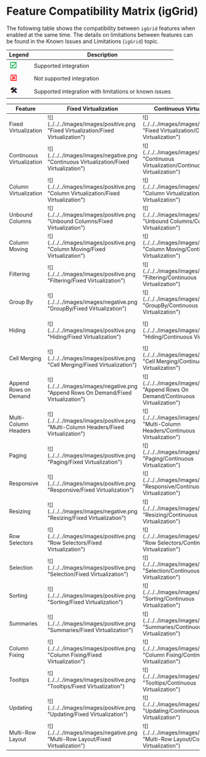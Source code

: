 ﻿<!--
|metadata|
{
    "fileName": "feature-compatibility-matrix(iggrid)",
    "controlName": ["igGrid"],
    "tags": ["Grids"]
}
|metadata|
-->
# Feature Compatibility Matrix (igGrid)


The following table shows the compatibility between `igGrid` features when enabled at the same time. The details on limitations between features can be found in the Known Issues and Limitations (`igGrid`) topic.

Legend | Description
-------|--------
![](../../../images/images/positive.png) | Supported integration
![](../../../images/images/negative.png) | Not supported integration
![](../../../images/images/plannedFix.png) | Supported integration with limitations or known issues

<div class="document-table-container">
<table class="table">
	<thead>
		<tr>
            <th>
Feature
			</th>
            <th>
Fixed Virtualization
			</th>
            <th>
Continuous Virtualization
			</th>
            <th>
Column Virtualization
			</th>
            <th>
Unbound Columns
			</th>
            <th>
Column Moving
			</th>
            <th>
Filtering
			</th>
            <th>
Group By
			</th>
            <th>
Hiding
			</th>
            <th>
Cell Merging
			</th>
            <th>
Append Rows on Demand
			</th>
            <th>
Multi-Column Headers
			</th>
            <th>
Paging
			</th>
            <th>
Responsive
			</th>
            <th>
Resizing
			</th>
            <th>
Row Selectors
			</th>
            <th>
Selection
			</th>
            <th>
Sorting
			</th>
            <th>
Summaries
			</th>
            <th>
Column Fixing
			</th>
            <th>
Tooltips
			</th>
            <th>
Updating
			</th>
            <th>
Multi-Row Layout
			</th>
        </tr>
	</thead>
	<tbody>
        <tr>
            <td class="fixed-virtualization">
Fixed Virtualization
			</td>
            <td class="fixed-virtualization fixed-virtualization">
![](../../../images/images/positive.png "Fixed Virtualization/Fixed Virtualization")
			</td>
            <td class="fixed-virtualization continuous-virtualization">
![](../../../images/images/negative.png "Fixed Virtualization/Continuous Virtualization")
			</td>
            <td class="fixed-virtualization column-virtualization">
![](../../../images/images/positive.png "Fixed Virtualization/Column Virtualization")
			</td>
            <td class="fixed-virtualization unbound-columns">
![](../../../images/images/positive.png "Fixed Virtualization/Unbound Columns")
			</td>
            <td class="fixed-virtualization column-moving">
![](../../../images/images/positive.png "Fixed Virtualization/Column Moving")
			</td>
            <td class="fixed-virtualization filtering">
![](../../../images/images/positive.png "Fixed Virtualization/Filtering")
			</td>
            <td class="fixed-virtualization groupby">
![](../../../images/images/negative.png "Fixed Virtualization/GroupBy")
			</td>
            <td class="fixed-virtualization hiding">
![](../../../images/images/positive.png "Fixed Virtualization/Hiding")
			</td>
            <td class="fixed-virtualization cell-merging">
![](../../../images/images/positive.png "Fixed Virtualization/Cell Merging")
			</td>
            <td class="fixed-virtualization append-rows-on-demand">
![](../../../images/images/negative.png "Fixed Virtualization/Append Rows On Demand")
			</td>
            <td class="fixed-virtualization multi-column-headers">
![](../../../images/images/positive.png "Fixed Virtualization/Multi-Column Headers")
			</td>
            <td class="fixed-virtualization paging">
![](../../../images/images/positive.png "Fixed Virtualization/Paging")
			</td>
            <td class="fixed-virtualization responsive">
![](../../../images/images/positive.png "Fixed Virtualization/Responsive")
			</td>
            <td class="fixed-virtualization resizing">
![](../../../images/images/negative.png "Fixed Virtualization/Resizing")
			</td>
            <td class="fixed-virtualization row-selectors">
![](../../../images/images/positive.png "Fixed Virtualization/Row-Selectors")
			</td>
            <td class="fixed-virtualization selection">
![](../../../images/images/positive.png "Fixed Virtualization/Selection")
			</td>
            <td class="fixed-virtualization sorting">
![](../../../images/images/positive.png "Fixed Virtualization/Sorting")
			</td>
            <td class="fixed-virtualization summaries">
![](../../../images/images/positive.png "Fixed Virtualization/Summaries")
			</td>
            <td class="fixed-virtualization column-fixing">
![](../../../images/images/positive.png "Fixed Virtualization/Column Fixing")
			</td>
            <td class="fixed-virtualization tooltips">
![](../../../images/images/positive.png "Fixed Virtualization/Tooltips")
			</td>
            <td class="fixed-virtualization updating">
![](../../../images/images/positive.png "Fixed Virtualization/Updating")
			</td>
            <td class="fixed-virtualization multi-row-layout">
![](../../../images/images/negative.png "Fixed Virtualization/Multi-Row Layout")
			</td>
        </tr>
        <tr>
            <td class="continuous-virtualization">
Continuous Virtualization
			</td>
            <td class="continuous-virtualization fixed-virtualization">
![](../../../images/images/negative.png "Continuous Virtualization/Fixed Virtualization")
			</td>
            <td class="continuous-virtualization continuous-virtualization">
![](../../../images/images/positive.png "Continuous Virtualization/Continuous Virtualization")
			</td>
            <td class="fixed-virtualization column-virtualization">
![](../../../images/images/negative.png "Continuous Virtualization/Column Virtualization")
			</td>
            <td class="fixed-virtualization unbound-columns">
![](../../../images/images/positive.png "Continuous Virtualization/Unbound Columns")
			</td>
            <td class="continuous-virtualization column-moving">
![](../../../images/images/positive.png "Continuous Virtualization/Column Moving")
			</td>
            <td class="continuous-virtualization filtering">
![](../../../images/images/positive.png "Continuous Virtualization/Filtering")
			</td>
            <td class="continuous-virtualization groupby">
![](../../../images/images/positive.png "Continuous Virtualization/GroupBy")
			</td>
            <td class="continuous-virtualization hiding">
![](../../../images/images/positive.png "Continuous Virtualization/Hiding")
			</td>
            <td class="continuous-virtualization cell-merging">
![](../../../images/images/positive.png "Continuous Virtualization/Cell Merging")
			</td>
            <td class="continuous-virtualization append-rows-on-demand">
![](../../../images/images/negative.png "Continuous Virtualization/Append Rows On Demand")
			</td>
            <td class="continuous-virtualization multi-column-headers">
![](../../../images/images/positive.png "Continuous Virtualization/Multi-Column Headers")
			</td>
            <td class="continuous-virtualization paging">
![](../../../images/images/positive.png "Continuous Virtualization/Paging")
			</td>
            <td class="continuous-virtualization responsive">
![](../../../images/images/positive.png "Continuous Virtualization/Responsive")
			</td>
            <td class="continuous-virtualization resizing">
![](../../../images/images/positive.png "Continuous Virtualization/Resizing")
			</td>
            <td class="continuous-virtualization row-selectors">
![](../../../images/images/positive.png "Continuous Virtualization/Row-Selectors")
			</td>
            <td class="continuous-virtualization selection">
![](../../../images/images/positive.png "Continuous Virtualization/Selection")
			</td>
            <td class="continuous-virtualization sorting">
![](../../../images/images/positive.png "Continuous Virtualization/Sorting")
			</td>
            <td class="continuous-virtualization summaries">
![](../../../images/images/positive.png "Continuous Virtualization/Summaries")
			</td>
            <td class="continuous-virtualization column-fixing">
![](../../../images/images/positive.png "Continuous Virtualization/Column Fixing")
			</td>
            <td class="continuous-virtualization tooltips">
![](../../../images/images/positive.png "Continuous Virtualization/Tooltips")
			</td>
            <td class="continuous-virtualization updating">
![](../../../images/images/positive.png "Continuous Virtualization/Updating")
			</td>
            <td class="continuous-virtualization multi-row-layout">
![](../../../images/images/positive.png "Continuous Virtualization/Multi-Row Layout")
			</td>
        </tr>
        <tr>
            <td class="column-virtualization">
Column Virtualization
			</td>
            <td class="column-virtualization column-virtualization">
![](../../../images/images/positive.png "Column Virtualization/Fixed Virtualization")
			</td>
            <td class="column-virtualization continuous-virtualization">
![](../../../images/images/negative.png "Column Virtualization/Continuous Virtualization")
			</td>
            <td class="column-virtualization column-virtualization">
![](../../../images/images/positive.png "Column Virtualization/Column Virtualization")
			</td>
            <td class="column-virtualization unbound-columns">
![](../../../images/images/positive.png "Column Virtualization/Unbound Columns")
			</td>
            <td class="column-virtualization column-moving">
![](../../../images/images/negative.png "Column Virtualization/Column Moving")
			</td>
            <td class="column-virtualization filtering">
![](../../../images/images/positive.png "Column Virtualization/Filtering")
			</td>
            <td class="column-virtualization groupby">
![](../../../images/images/negative.png "Column Virtualization/GroupBy")
			</td>
            <td class="column-virtualization hiding">
![](../../../images/images/positive.png "Column Virtualization/Hiding")
			</td>
            <td class="column-virtualization cell-merging">
![](../../../images/images/positive.png "Column Virtualization/Cell Merging")
			</td>
            <td class="column-virtualization append-rows-on-demand">
![](../../../images/images/negative.png "Column Virtualization/Append Rows On Demand")
			</td>
            <td class="column-virtualization multi-column-headers">
![](../../../images/images/negative.png "Column Virtualization/Multi-Column Headers")
			</td>
            <td class="column-virtualization paging">
![](../../../images/images/positive.png "Column Virtualization/Paging")
			</td>
            <td class="column-virtualization responsive">
![](../../../images/images/positive.png "Column Virtualization/Responsive")
			</td>
            <td class="column-virtualization resizing">
![](../../../images/images/positive.png "Column Virtualization/Resizing")
			</td>
            <td class="column-virtualization row-selectors">
![](../../../images/images/negative.png "Column Virtualization/Row-Selectors")
			</td>
            <td class="column-virtualization selection">
![](../../../images/images/plannedFix.png "Column Virtualization/Selection")
			</td>
            <td class="column-virtualization sorting">
![](../../../images/images/positive.png "Column Virtualization/Sorting")
			</td>
            <td class="column-virtualization summaries">
![](../../../images/images/positive.png "Column Virtualization/Summaries")
			</td>
            <td class="column-virtualization column-fixing">
![](../../../images/images/negative.png "Column Virtualization/Column Fixing")
			</td>
            <td class="column-virtualization tooltips">
![](../../../images/images/positive.png "Column Virtualization/Tooltips")
			</td>
            <td class="column-virtualization updating">
![](../../../images/images/plannedFix.png "Column Virtualization/Updating")
			</td>
            <td class="column-virtualization multi-row-layout">
![](../../../images/images/negative.png "Column Virtualization/Multi-Row Layout")
			</td>
        </tr>
        <tr>
            <td class="unbound-columns">
Unbound Columns
			</td>
            <td class="unbound-columns unbound-columns">
![](../../../images/images/positive.png "Unbound Columns/Fixed Virtualization")
			</td>
            <td class="unbound-columns continuous-virtualization">
![](../../../images/images/positive.png "Unbound Columns/Continuous Virtualization")
			</td>
            <td class="unbound-columns column-virtualization">
![](../../../images/images/positive.png "Unbound Columns/Column Virtualization")
			</td>
            <td class="unbound-columns unbound-columns">
![](../../../images/images/positive.png "Unbound Columns/Unbound Columns")
			</td>
            <td class="unbound-columns column-moving">
![](../../../images/images/positive.png "Unbound Columns/Column Moving")
			</td>
            <td class="unbound-columns filtering">
![](../../../images/images/plannedFix.png "Unbound Columns/Filtering")
			</td>
            <td class="unbound-columns groupby">
![](../../../images/images/plannedFix.png "Unbound Columns/GroupBy")
			</td>
            <td class="unbound-columns hiding">
![](../../../images/images/positive.png "Unbound Columns/Hiding")
			</td>
            <td class="unbound-columns cell-merging">
![](../../../images/images/positive.png "Unbound Columns/Cell Merging")
			</td>
            <td class="unbound-columns append-rows-on-demand">
![](../../../images/images/negative.png "Unbound Columns/Append Rows On Demand")
			</td>
            <td class="unbound-columns multi-column-headers">
![](../../../images/images/positive.png "Unbound Columns/Multi-Column Headers")
			</td>
            <td class="unbound-columns paging">
![](../../../images/images/positive.png "Unbound Columns/Paging")
			</td>
            <td class="unbound-columns responsive">
![](../../../images/images/positive.png "Unbound Columns/Responsive")
			</td>
            <td class="unbound-columns resizing">
![](../../../images/images/positive.png "Unbound Columns/Resizing")
			</td>
            <td class="unbound-columns row-selectors">
![](../../../images/images/positive.png "Unbound Columns/Row-Selectors")
			</td>
            <td class="unbound-columns selection">
![](../../../images/images/positive.png "Unbound Columns/Selection")
			</td>
            <td class="unbound-columns sorting">
![](../../../images/images/plannedFix.png "Unbound Columns/Sorting")
			</td>
            <td class="unbound-columns summaries">
![](../../../images/images/positive.png "Unbound Columns/Summaries")
			</td>
            <td class="unbound-columns column-fixing">
![](../../../images/images/negative.png "Unbound Columns/Column Fixing")
			</td>
            <td class="unbound-columns tooltips">
![](../../../images/images/positive.png "Unbound Columns/Tooltips")
			</td>
            <td class="unbound-columns updating">
![](../../../images/images/positive.png "Unbound Columns/Updating")
			</td>
            <td class="unbound-columns multi-row-layout">
![](../../../images/images/positive.png "Unbound Columns/Multi-Row Layout")
			</td>
        </tr>
        <tr>
            <td class="column-moving">
Column Moving
			</td>
            <td class="column-moving fixed-virtualization">
![](../../../images/images/positive.png "Column Moving/Fixed Virtualization")
			</td>
            <td class="column-moving continuous-virtualization">
![](../../../images/images/positive.png "Column Moving/Continuous Virtualization")
			</td>
            <td class="column-moving column-virtualization">
![](../../../images/images/negative.png "Column Moving/Column Virtualization")
			</td>
            <td class="column-moving unbound-columns">
![](../../../images/images/positive.png "Column Moving/Unbound Columns")
			</td>
            <td class="column-moving column-moving">
![](../../../images/images/positive.png "Column Moving/Column Moving")
			</td>
            <td class="column-moving filtering">
![](../../../images/images/positive.png "Column Moving/Filtering")
			</td>
            <td class="column-moving groupby">
![](../../../images/images/positive.png "Column Moving/GroupBy")
			</td>
            <td class="column-moving hiding">
![](../../../images/images/positive.png "Column Moving/Hiding")
			</td>
            <td class="column-moving cell-merging">
![](../../../images/images/positive.png "Column Moving/Cell Merging")
			</td>
            <td class="column-moving append-rows-on-demand">
![](../../../images/images/positive.png "Column Moving/Append Rows On Demand")
			</td>
            <td class="column-moving multi-column-headers">
![](../../../images/images/positive.png "Column Moving/Multi-Column Headers")
			</td>
            <td class="column-moving paging">
![](../../../images/images/positive.png "Column Moving/Paging")
			</td>
            <td class="column-moving responsive">
![](../../../images/images/positive.png "Column Moving/Responsive")
			</td>
            <td class="column-moving resizing">
![](../../../images/images/positive.png "Column Moving/Resizing")
			</td>
            <td class="column-moving row-selectors">
![](../../../images/images/positive.png "Column Moving/Row Selectors")
			</td>
            <td class="column-moving selection">
![](../../../images/images/positive.png "Column Moving/Selection")
			</td>
            <td class="column-moving sorting">
![](../../../images/images/positive.png "Column Moving/Sorting")
			</td>
            <td class="column-moving summaries">
![](../../../images/images/positive.png "Column Moving/Summaries")
			</td>
            <td class="column-moving column-fixing">
![](../../../images/images/positive.png "Column Moving/Column Fixing")
			</td>
            <td class="column-moving tooltips">
![](../../../images/images/positive.png "Column Moving/Tooltips")
			</td>
            <td class="column-moving updating">
![](../../../images/images/positive.png "Column Moving/Updating")
			</td>
            <td class="column-moving multi-row-layout">
![](../../../images/images/negative.png "Column Moving/Multi-Row Layout")
			</td>
        </tr>
        <tr>
            <td class="filtering">
Filtering
			</td>
            <td class="filtering fixed-virtualization">
![](../../../images/images/positive.png "Filtering/Fixed Virtualization")
			</td>
            <td class="filtering continuous-virtualization">
![](../../../images/images/positive.png "Filtering/Continuous Virtualization")
			</td>
            <td class="filtering column-virtualization">
![](../../../images/images/positive.png "Filtering/Column Virtualization")
			</td>
            <td class="filtering unbound-columns">
![](../../../images/images/plannedFix.png "Filtering/Unbound Columns")
			</td>
            <td class="filtering column-moving">
![](../../../images/images/positive.png "Filtering/Column Moving")
			</td>
            <td class="filtering filtering">
![](../../../images/images/positive.png "Filtering/Filtering")
			</td>
            <td class="filtering groupby">
![](../../../images/images/positive.png "Filtering/GroupBy")
			</td>
            <td class="filtering hiding">
![](../../../images/images/positive.png "Filtering/Hiding")
			</td>
            <td  class="filtering cell-merging">
![](../../../images/images/positive.png "Filtering/Cell Merging")
			</td>
            <td  class="filtering append-rows-on-demand">
![](../../../images/images/positive.png "Filtering/Append Rows On Demand")
			</td>
            <td  class="filtering multi-column-headers">
![](../../../images/images/positive.png "Filtering/Multi-Column Headers")
			</td>
            <td  class="filtering paging">
![](../../../images/images/positive.png "Filtering/Paging")
			</td>
            <td  class="filtering responsive">
![](../../../images/images/positive.png "Filtering/Responsive")
			</td>
            <td  class="filtering resizing">
![](../../../images/images/positive.png "Filtering/Resizing")
			</td>
            <td  class="filtering row-selectors">
![](../../../images/images/positive.png "Filtering/Row Selectors")
			</td>
            <td  class="filtering selection">
![](../../../images/images/positive.png "Filtering/Selection")
			</td>
            <td  class="filtering sorting">
![](../../../images/images/positive.png "Filtering/Sorting")
			</td>
            <td  class="filtering summaries">
![](../../../images/images/positive.png "Filtering/Summaries")
			</td>
            <td  class="filtering column-fixing">
![](../../../images/images/positive.png "Filtering/Column Fixing")
			</td>
            <td  class="filtering tooltips">
![](../../../images/images/positive.png "Filtering/Tooltips")
			</td>
            <td  class="filtering updating">
![](../../../images/images/positive.png "Filtering/Updating")
			</td>
            <td  class="filtering multi-row-layout">
![](../../../images/images/plannedFix.png "Filtering/Multi-Row Layout")
			</td>
        </tr>
        <tr>
            <td class="groupby">
Group By
			</td>
            <td class="groupby fixed-virtualization">
![](../../../images/images/negative.png "GroupBy/Fixed Virtualization")
			</td>
            <td class="groupby continuous-virtualization">
![](../../../images/images/positive.png "GroupBy/Continuous Virtualization")
			</td>
            <td class="groupby column-virtualization">
![](../../../images/images/negative.png "GroupBy/Column Virtualization")
			</td>
            <td class="groupby unbound-columns">
![](../../../images/images/plannedFix.png "GroupBy/Unbound Columns")
			</td>
            <td class="groupby column-moving">
![](../../../images/images/positive.png "GroupBy/Column Moving")
			</td>
            <td class="groupby filtering">
![](../../../images/images/positive.png "GroupBy/Filtering")
			</td>
            <td class="groupby groupby">
![](../../../images/images/positive.png "GroupBy/GroupBy")
			</td>
            <td class="groupby hiding">
![](../../../images/images/positive.png "GroupBy/Hiding")
			</td>
            <td class="groupby cell-merging">
![](../../../images/images/positive.png "GroupBy/Cell Merging")
			</td>
            <td class="groupby append-rows-on-demand">
![](../../../images/images/negative.png "GroupBy/Append Rows On Demand")
			</td>
            <td class="groupby multi-column-headers">
![](../../../images/images/positive.png "GroupBy/Multi-Column Headers")
			</td>
            <td class="groupby paging">
![](../../../images/images/positive.png "GroupBy/Paging")
			</td>
            <td class="groupby responsive">
![](../../../images/images/positive.png "GroupBy/Responsive")
			</td>
            <td class="groupby resizing">
![](../../../images/images/positive.png "GroupBy/Resizing")
			</td>
            <td class="groupby row-selectors">
![](../../../images/images/positive.png "GroupBy/Row Selectors")
			</td>
            <td class="groupby selection">
![](../../../images/images/positive.png "GroupBy/Selection")
			</td>
            <td class="groupby sorting">
![](../../../images/images/positive.png "GroupBy/Sorting")
			</td>
            <td class="groupby summaries">
![](../../../images/images/positive.png "GroupBy/Summaries")
			</td>
            <td class="groupby column-fixing">
![](../../../images/images/negative.png "GroupBy/Column Fixing")
			</td>
            <td class="groupby tooltips">
![](../../../images/images/positive.png "GroupBy/Tooltips")
			</td>
            <td class="groupby updating">
![](../../../images/images/positive.png "GroupBy/Updating")
			</td>
            <td class="groupby multi-row-layout">
![](../../../images/images/negative.png "GroupBy/Multi-Row Layout")
			</td>
        </tr>
        <tr>
            <td class="hiding">
Hiding
			</td>
            <td class="hiding fixed-virtualization">
![](../../../images/images/positive.png "Hiding/Fixed Virtualization")
			</td>
            <td class="hiding continuous-virtualization">
![](../../../images/images/positive.png "Hiding/Continuous Virtualization")
			</td>
            <td class="hiding column-virtualization">
![](../../../images/images/positive.png "Hiding/Column Virtualization")
			</td>
            <td class="hiding unbound-columns">
![](../../../images/images/positive.png "Hiding/Unbound Columns")
			</td>
            <td class="hiding column-moving">
![](../../../images/images/positive.png "Hiding/Column Moving")
			</td>
            <td class="hiding filtering">
![](../../../images/images/positive.png "Hiding/Filtering")
			</td>
            <td class="hiding groupby">
![](../../../images/images/positive.png "Hiding/GroupBy")
			</td>
            <td class="hiding hiding">
![](../../../images/images/positive.png "Hiding/Hiding")
			</td>
            <td class="hiding cell-merging">
![](../../../images/images/positive.png "Hiding/Cell Merging")
			</td>
            <td class="hiding append-rows-on-demand">
![](../../../images/images/positive.png "Hiding/Append Rows On Demand")
			</td>
            <td class="hiding multi-column-headers">
![](../../../images/images/positive.png "Hiding/Multi-Column Headers")
			</td>
            <td class="hiding paging">
![](../../../images/images/positive.png "Hiding/Paging")
			</td>
            <td class="hiding responsive">
![](../../../images/images/positive.png "Hiding/Responsive")
			</td>
            <td class="hiding resizing">
![](../../../images/images/positive.png "Hiding/Resizing")
			</td>
            <td class="hiding row-selectors">
![](../../../images/images/positive.png "Hiding/Row Selectors")
			</td>
            <td class="hiding selection">
![](../../../images/images/positive.png "Hiding/Selection")
			</td>
            <td class="hiding sorting">
![](../../../images/images/positive.png "Hiding/Sorting")
			</td>
            <td class="hiding summaries">
![](../../../images/images/positive.png "Hiding/Summaries")
			</td>
            <td class="hiding column-fixing">
![](../../../images/images/positive.png "Hiding/Column Fixing")
			</td>
            <td class="hiding tooltips">
![](../../../images/images/positive.png "Hiding/Tooltips")
			</td>
            <td class="hiding updating">
![](../../../images/images/positive.png "Hiding/Updating")
			</td>
            <td class="hiding multi-row-layout">
![](../../../images/images/negative.png "Hiding/Multi-Row Layout")
			</td>
        </tr>
        <tr>
            <td class="cell-merging">
Cell Merging
			</td>
            <td class="cell-merging fixed-virtualization">
![](../../../images/images/positive.png "Cell Merging/Fixed Virtualization")
			</td>
            <td class="cell-merging continuous-virtualization">
![](../../../images/images/positive.png "Cell Merging/Continuous Virtualization")
			</td>
            <td class="cell-merging column-virtualization">
![](../../../images/images/positive.png "Cell Merging/Column Virtualization")
			</td>
            <td class="cell-merging unbound-columns">
![](../../../images/images/positive.png "Cell Merging/Unbound Columns")
			</td>
            <td class="cell-merging column-moving">
![](../../../images/images/positive.png "Cell Merging/Column Moving")
			</td>
            <td class="cell-merging filtering">
![](../../../images/images/positive.png "Cell Merging/Filtering")
			</td>
            <td class="cell-merging groupby">
![](../../../images/images/positive.png "Cell Merging/GroupBy")
			</td>
            <td class="cell-merging hiding">
![](../../../images/images/positive.png "Cell Merging/Hiding")
			</td>
            <td class="cell-merging cell-merging">
![](../../../images/images/positive.png "Cell Merging/Cell Merging")
			</td>
            <td class="cell-merging append-rows-on-demand">
![](../../../images/images/negative.png "Cell Merging/Append Rows On Demand")
			</td>
            <td class="cell-merging multi-column-headers">
![](../../../images/images/positive.png "Cell Merging/Multi-Column Headers")
			</td>
            <td class="cell-merging paging">
![](../../../images/images/positive.png "Cell Merging/Paging")
			</td>
            <td class="cell-merging responsive">
![](../../../images/images/positive.png "Cell Merging/Responsive")
			</td>
            <td class="cell-merging resizing">
![](../../../images/images/positive.png "Cell Merging/Resizing")
			</td>
            <td class="cell-merging row-selectors">
![](../../../images/images/positive.png "Cell Merging/Row Selectors")
			</td>
            <td class="cell-merging selection">
![](../../../images/images/positive.png "Cell Merging/Selection")
			</td>
            <td class="cell-merging sorting">
![](../../../images/images/positive.png "Cell Merging/Sorting")
			</td>
            <td class="cell-merging summaries">
![](../../../images/images/positive.png "Cell Merging/Summaries")
			</td>
            <td class="cell-merging column-fixing">
![](../../../images/images/positive.png "Cell Merging/Column Fixing")
			</td>
            <td class="cell-merging tooltips">
![](../../../images/images/positive.png "Cell Merging/Tooltips")
			</td>
            <td class="cell-merging updating">
![](../../../images/images/positive.png "Cell Merging/Updating")
			</td>
            <td class="cell-merging multi-row-layout">
![](../../../images/images/negative.png "Cell Merging/Multi-Row Layout")
			</td>
        </tr>
        <tr>
            <td class="append-rows-on-demand">
Append Rows on Demand
			</td>
            <td class="append-rows-on-demand fixed-virtualization">
![](../../../images/images/negative.png "Append Rows On Demand/Fixed Virtualization")
			</td>
            <td class="append-rows-on-demand continuous-virtualization">
![](../../../images/images/negative.png "Append Rows On Demand/Continuous Virtualization")
			</td>
            <td class="append-rows-on-demand column-virtualization">
![](../../../images/images/negative.png "Append Rows On Demand/Column Virtualization")
			</td>
            <td class="append-rows-on-demand unbound-columns">
![](../../../images/images/negative.png "Append Rows On Demand/Unbound Columns")
			</td>
            <td class="append-rows-on-demand column-moving">
![](../../../images/images/positive.png "Append Rows On Demand/Column Moving")
			</td>
            <td class="append-rows-on-demand filtering">
![](../../../images/images/positive.png "Append Rows On Demand/Filtering")
			</td>
            <td class="append-rows-on-demand groupby">
![](../../../images/images/negative.png "Append Rows On Demand/GroupBy")
			</td>
            <td class="append-rows-on-demand hiding">
![](../../../images/images/positive.png "Append Rows On Demand/Hiding")
			</td>
            <td class="append-rows-on-demand cell-merging">
![](../../../images/images/negative.png "Append Rows On Demand/Cell Merging")
			</td>
            <td class="append-rows-on-demand append-rows-on-demand">
![](../../../images/images/positive.png "Append Rows On Demand/Append Rows On Demand")
			</td>
            <td class="append-rows-on-demand multi-column-headers">
![](../../../images/images/positive.png "Append Rows On Demand/Multi-Column Headers")
			</td>
            <td class="append-rows-on-demand paging">
![](../../../images/images/negative.png "Append Rows On Demand/Paging")
			</td>
            <td class="append-rows-on-demand responsive">
![](../../../images/images/positive.png "Append Rows On Demand/Responsive")
			</td>
            <td class="append-rows-on-demand resizing">
![](../../../images/images/positive.png "Append Rows On Demand/Resizing")
			</td>
            <td class="append-rows-on-demand row-selectors">
![](../../../images/images/positive.png "Append Rows On Demand/Row Selectors")
			</td>
            <td class="append-rows-on-demand selection">
![](../../../images/images/positive.png "Append Rows On Demand/Selection")
			</td>
            <td class="append-rows-on-demand sorting">
![](../../../images/images/positive.png "Append Rows On Demand/Sorting")
			</td>
            <td class="append-rows-on-demand summaries">
![](../../../images/images/positive.png "Append Rows On Demand/Summaries")
			</td>
            <td class="append-rows-on-demand column-fixing">
![](../../../images/images/positive.png "Append Rows On Demand/Column Fixing")
			</td>
            <td class="append-rows-on-demand tooltips">
![](../../../images/images/positive.png "Append Rows On Demand/Tooltips")
			</td>
            <td class="append-rows-on-demand updating">
![](../../../images/images/positive.png "Append Rows On Demand/Updating")
			</td>
            <td class="append-rows-on-demand multi-row-layout">
![](../../../images/images/negative.png "Append Rows On Demand/Multi-Row Layout")
			</td>
        </tr>
        <tr>
            <td class="multi-column-headers">
Multi-Column Headers
			</td>
            <td class="multi-column-headers fixed-virtualization">
![](../../../images/images/positive.png "Multi-Column Headers/Fixed Virtualization")
			</td>
            <td class="multi-column-headers continuous-virtualization">
![](../../../images/images/positive.png "Multi-Column Headers/Continuous Virtualization")
			</td>
            <td class="multi-column-headers column-virtualization">
![](../../../images/images/negative.png "Multi-Column Headers/Column Virtualization")
			</td>
            <td class="multi-column-headers unbound-columns">
![](../../../images/images/positive.png "Multi-Column Headers/Unbound Columns")
			</td>
            <td class="multi-column-headers column-moving">
![](../../../images/images/positive.png "Multi-Column Headers/Column Moving")
			</td>
            <td class="multi-column-headers filtering">
![](../../../images/images/positive.png "Multi-Column Headers/Filtering")
			</td>
            <td class="multi-column-headers groupby">
![](../../../images/images/positive.png "Multi-Column Headers/GroupBy")
			</td>
            <td class="multi-column-headers hiding">
![](../../../images/images/positive.png "Multi-Column Headers/Hiding")
			</td>
            <td class="multi-column-headers cell-merging">
![](../../../images/images/positive.png "Multi-Column Headers/Cell Merging")
			</td>
            <td class="multi-column-headers append-rows-on-demand">
![](../../../images/images/positive.png "Multi-Column Headers/Append Rows On Demand")
			</td>
            <td class="multi-column-headers multi-column-headers">
![](../../../images/images/positive.png "Multi-Column Headers/Multi-Column Headers")
			</td>
            <td class="multi-column-headers paging">
![](../../../images/images/positive.png "Multi-Column Headers/Paging")
			</td>
            <td class="multi-column-headers responsive">
![](../../../images/images/positive.png "Multi-Column Headers/Responsive")
			</td>
            <td class="multi-column-headers resizing">
![](../../../images/images/positive.png "Multi-Column Headers/Resizing")
			</td>
            <td class="multi-column-headers row-selectors">
![](../../../images/images/positive.png "Multi-Column Headers/Row Selectors")
			</td>
            <td class="multi-column-headers selection">
![](../../../images/images/positive.png "Multi-Column Headers/Selection")
			</td>
            <td class="multi-column-headers sorting">
![](../../../images/images/positive.png "Multi-Column Headers/Sorting")
			</td>
            <td class="multi-column-headers summaries">
![](../../../images/images/positive.png "Multi-Column Headers/Summaries")
			</td>
            <td class="multi-column-headers column-fixing">
![](../../../images/images/positive.png "Multi-Column Headers/Column Fixing")
			</td>
            <td class="multi-column-headers tooltips">
![](../../../images/images/positive.png "Multi-Column Headers/Tooltips")
			</td>
            <td class="multi-column-headers updating">
![](../../../images/images/positive.png "Multi-Column Headers/Updating")
			</td>
            <td class="multi-column-headers multi-row-layout">
![](../../../images/images/negative.png "Multi-Column Headers/Multi-Row Layout")
			</td>
        </tr>
        <tr>
            <td class="paging">
Paging
			</td>
            <td class="paging fixed-virtualization">
![](../../../images/images/positive.png "Paging/Fixed Virtualization")
			</td>
            <td class="paging continuous-virtualization">
![](../../../images/images/positive.png "Paging/Continuous Virtualization")
			</td>
            <td class="paging column-virtualization">
![](../../../images/images/positive.png "Paging/Column Virtualization")
			</td>
            <td class="paging unbound-columns">
![](../../../images/images/positive.png "Paging/Unbound Columns")
			</td>
            <td class="paging column-moving">
![](../../../images/images/positive.png "Paging/Column Moving")
			</td>
            <td class="paging filtering">
![](../../../images/images/positive.png "Paging/Filtering")
			</td>
            <td class="paging groupby">
![](../../../images/images/positive.png "Paging/GroupBy")
			</td>
            <td class="paging hiding">
![](../../../images/images/positive.png "Paging/Hiding")
			</td>
            <td class="paging cell-merging">
![](../../../images/images/positive.png "Paging/Cell Merging")
			</td>
            <td class="paging append-rows-on-demand">
![](../../../images/images/negative.png "Paging/Append Rows On Demand")
			</td>
            <td class="paging multi-column-headers">
![](../../../images/images/positive.png "Paging/Multi-Column Headers")
			</td>
            <td class="paging paging">
![](../../../images/images/positive.png "Paging/Paging")
			</td>
            <td class="paging responsive">
![](../../../images/images/positive.png "Paging/Responsive")
			</td>
            <td class="paging resizing">
![](../../../images/images/positive.png "Paging/Resizing")
			</td>
            <td class="paging row-selectors">
![](../../../images/images/positive.png "Paging/Row Selectors")
			</td>
            <td class="paging selection">
![](../../../images/images/positive.png "Paging/Selection")
			</td>
            <td class="paging sorting">
![](../../../images/images/positive.png "Paging/Sorting")
			</td>
            <td class="paging summaries">
![](../../../images/images/positive.png "Paging/Summaries")
			</td>
            <td class="paging column-fixing">
![](../../../images/images/positive.png "Paging/Column Fixing")
			</td>
            <td class="paging tooltips">
![](../../../images/images/positive.png "Paging/Tooltips")
			</td>
            <td class="paging updating">
![](../../../images/images/positive.png "Paging/Updating")
			</td>
            <td class="paging multi-row-layout">
![](../../../images/images/positive.png "Paging/Multi-Row Layout")
			</td>
        </tr>
        <tr>
            <td class="responsive">
Responsive
			</td>
            <td class="responsive fixed-virtualization">
![](../../../images/images/positive.png "Responsive/Fixed Virtualization")
			</td>
            <td class="responsive continuous-virtualization">
![](../../../images/images/positive.png "Responsive/Continuous Virtualization")
			</td>
            <td class="responsive column-virtualization">
![](../../../images/images/positive.png "Responsive/Column Virtualization")
			</td>
            <td class="responsive unbound-columns">
![](../../../images/images/positive.png "Responsive/Unbound Columns")
			</td>
            <td class="responsive column-moving">
![](../../../images/images/positive.png "Responsive/Column Moving")
			</td>
            <td class="responsive filtering">
![](../../../images/images/positive.png "Responsive/Filtering")
			</td>
            <td class="responsive groupby">
![](../../../images/images/positive.png "Responsive/GroupBy")
			</td>
            <td class="responsive hiding">
![](../../../images/images/positive.png "Responsive/Hiding")
			</td>
            <td class="responsive cell-merging">
![](../../../images/images/positive.png "Responsive/Cell Merging")
			</td>
            <td class="responsive append-rows-on-demand">
![](../../../images/images/positive.png "Responsive/Append Rows On Demand")
			</td>
            <td class="responsive multi-column-headers">
![](../../../images/images/positive.png "Responsive/Multi-Column Headers")
			</td>
            <td class="responsive paging">
![](../../../images/images/positive.png "Responsive/Paging")
			</td>
            <td class="responsive responsive">
![](../../../images/images/positive.png "Responsive/Responsive")
			</td>
            <td class="responsive resizing">
![](../../../images/images/positive.png "Responsive/Resizing")
			</td>
            <td class="responsive row-selectors">
![](../../../images/images/positive.png "Responsive/Row Selectors")
			</td>
            <td class="responsive selection">
![](../../../images/images/positive.png "Responsive/Selection")
			</td>
            <td class="responsive sorting">
![](../../../images/images/positive.png "Responsive/Sorting")
			</td>
            <td class="responsive summaries">
![](../../../images/images/positive.png "Responsive/Summaries")
			</td>
            <td class="responsive column-fixing">
![](../../../images/images/negative.png "Responsive/Column Fixing")
			</td>
            <td class="responsive tooltips">
![](../../../images/images/positive.png "Responsive/Tooltips")
			</td>
            <td class="responsive updating">
![](../../../images/images/positive.png "Responsive/Updating")
			</td>
            <td class="responsive multi-row-layout">
![](../../../images/images/negative.png "Responsive/Multi-Row Layout")
			</td>
        </tr>
        <tr>
            <td class="resizing">
Resizing
			</td>
            <td class="resizing fixed-virtualization">
![](../../../images/images/negative.png "Resizing/Fixed Virtualization")
			</td>
            <td class="resizing continuous-virtualization">
![](../../../images/images/positive.png "Resizing/Continuous Virtualization")
			</td>
            <td class="resizing column-virtualization">
![](../../../images/images/positive.png "Resizing/Column Virtualization")
			</td>
            <td class="resizing unbound-columns">
![](../../../images/images/positive.png "Resizing/Unbound Columns")
			</td>
            <td class="resizing column-moving">
![](../../../images/images/positive.png "Resizing/Column Moving")
			</td>
            <td class="resizing filtering">
![](../../../images/images/positive.png "Resizing/Filtering")
			</td>
            <td class="resizing groupby">
![](../../../images/images/positive.png "Resizing/GroupBy")
			</td>
            <td class="resizing hiding">
![](../../../images/images/positive.png "Resizing/Hiding")
			</td>
            <td class="resizing cell-merging">
![](../../../images/images/positive.png "Resizing/Cell Merging")
			</td>
            <td class="resizing append-rows-on-demand">
![](../../../images/images/positive.png "Resizing/Append Rows On Demand")
			</td>
            <td class="resizing multi-column-headers">
![](../../../images/images/positive.png "Resizing/Multi-Column Headers")
			</td>
            <td class="resizing paging">
![](../../../images/images/positive.png "Resizing/Paging")
			</td>
            <td class="resizing responsive">
![](../../../images/images/positive.png "Resizing/Responsive")
			</td>
            <td class="resizing resizing">
![](../../../images/images/positive.png "Resizing/Resizing")
			</td>
            <td class="resizing row-selectors">
![](../../../images/images/positive.png "Resizing/Row Selectors")
			</td>
            <td class="resizing selection">
![](../../../images/images/positive.png "Resizing/Selection")
			</td>
            <td class="resizing sorting">
![](../../../images/images/positive.png "Resizing/Sorting")
			</td>
            <td class="resizing summaries">
![](../../../images/images/positive.png "Resizing/Summaries")
			</td>
            <td class="resizing column-fixing">
![](../../../images/images/positive.png "Resizing/Column Fixing")
			</td>
            <td class="resizing tooltips">
![](../../../images/images/positive.png "Resizing/Tooltips")
			</td>
            <td class="resizing updating">
![](../../../images/images/positive.png "Resizing/Updating")
			</td>
            <td class="resizing multi-row-layout">
![](../../../images/images/negative.png "Resizing/Multi-Row Layout")
			</td>
        </tr>
        <tr>
            <td class="row-selectors">
Row Selectors
			</td>
            <td class="row-selectors fixed-virtualization">
![](../../../images/images/positive.png "Row Selectors/Fixed Virtualization")
			</td>
            <td class="row-selectors continuous-virtualization">
![](../../../images/images/positive.png "Row Selectors/Continuous Virtualization")
			</td>
            <td class="row-selectors column-virtualization">
![](../../../images/images/negative.png "Row Selectors/Column Virtualization")
			</td>
            <td class="row-selectors unbound-columns">
![](../../../images/images/positive.png "Row Selectors/Unbound Columns")
			</td>
            <td class="row-selectors column-moving">
![](../../../images/images/positive.png "Row Selectors/Column Moving")
			</td>
            <td class="row-selectors filtering">
![](../../../images/images/positive.png "Row Selectors/Filtering")
			</td>
            <td class="row-selectors groupby">
![](../../../images/images/positive.png "Row Selectors/GroupBy")
			</td>
            <td class="row-selectors hiding">
![](../../../images/images/positive.png "Row Selectors/Hiding")
			</td>
            <td class="row-selectors cell-merging">
![](../../../images/images/positive.png "Row Selectors/Cell Merging")
			</td>
            <td class="row-selectors append-rows-on-demand">
![](../../../images/images/positive.png "Row Selectors/Append Rows On Demand")
			</td>
            <td class="row-selectors multi-column-headers">
![](../../../images/images/positive.png "Row Selectors/Multi-Column Headers")
			</td>
            <td class="row-selectors paging">
![](../../../images/images/positive.png "Row Selectors/Paging")
			</td>
            <td class="row-selectors responsive">
![](../../../images/images/positive.png "Row Selectors/Responsive")
			</td>
            <td class="row-selectors resizing">
![](../../../images/images/positive.png "Row Selectors/Resizing")
			</td>
            <td class="row-selectors row-selectors">
![](../../../images/images/positive.png "Row Selectors/Row Selectors")
			</td>
            <td class="row-selectors selection">
![](../../../images/images/positive.png "Row Selectors/Selection")
			</td>
            <td class="row-selectors sorting">
![](../../../images/images/positive.png "Row Selectors/Sorting")
			</td>
            <td class="row-selectors summaries">
![](../../../images/images/positive.png "Row Selectors/Summaries")
			</td>
            <td class="row-selectors column-fixing">
![](../../../images/images/positive.png "Row Selectors/Column Fixing")
			</td>
            <td class="row-selectors tooltips">
![](../../../images/images/positive.png "Row Selectors/Tooltips")
			</td>
            <td class="row-selectors updating">
![](../../../images/images/positive.png "Row Selectors/Updating")
			</td>
            <td class="row-selectors multi-row-layout">
![](../../../images/images/negative.png "Row Selectors/Multi-Row Layout")
			</td>
        </tr>
        <tr>
            <td class="selection">
Selection
			</td>
            <td class="selection fixed-virtualization">
![](../../../images/images/positive.png "Selection/Fixed Virtualization")
			</td>
            <td class="selection continuous-virtualization">
![](../../../images/images/positive.png "Selection/Continuous Virtualization")
			</td>
            <td class="selection column-virtualization">
![](../../../images/images/plannedFix.png "Selection/Column Virtualization")
			</td>
            <td class="selection unbound-columns">
![](../../../images/images/positive.png "Selection/Unbound Columns")
			</td>
            <td class="selection column-moving">
![](../../../images/images/positive.png "Selection/Column Moving")
			</td>
            <td class="selection filtering">
![](../../../images/images/positive.png "Selection/Filtering")
			</td>
            <td class="selection groupby">
![](../../../images/images/positive.png "Selection/GroupBy")
			</td>
            <td class="selection hiding">
![](../../../images/images/positive.png "Selection/Hiding")
			</td>
            <td class="selection cell-merging">
![](../../../images/images/positive.png "Selection/Cell Merging")
			</td>
            <td class="selection append-rows-on-demand">
![](../../../images/images/positive.png "Selection/Append Rows On Demand")
			</td>
            <td class="selection multi-column-headers">
![](../../../images/images/positive.png "Selection/Multi-Column Headers")
			</td>
            <td class="selection paging">
![](../../../images/images/positive.png "Selection/Paging")
			</td>
            <td class="selection responsive">
![](../../../images/images/positive.png "Selection/Responsive")
			</td>
            <td class="selection resizing">
![](../../../images/images/positive.png "Selection/Resizing")
			</td>
            <td class="selection row-selectors">
![](../../../images/images/positive.png "Selection/Row Selectors")
			</td>
            <td class="selection selection">
![](../../../images/images/positive.png "Selection/Selection")
			</td>
            <td class="selection sorting">
![](../../../images/images/positive.png "Selection/Sorting")
			</td>
            <td class="selection summaries">
![](../../../images/images/positive.png "Selection/Summaries")
			</td>
            <td class="selection column fixing">
![](../../../images/images/positive.png "Selection/Column Fixing")
			</td>
            <td class="selection tooltips">
![](../../../images/images/positive.png "Selection/Tooltips")
			</td>
            <td class="selection updating">
![](../../../images/images/positive.png "Selection/Updating")
			</td>
            <td class="selection multi-row-layout">
![](../../../images/images/negative.png "Selection/Multi-Row Layout")
			</td>
        </tr>
        <tr>
            <td class="sorting">
Sorting
			</td>
            <td class="sorting fixed-virtualization">
![](../../../images/images/positive.png "Sorting/Fixed Virtualization")
			</td>
            <td class="sorting continuous-virtualization">
![](../../../images/images/positive.png "Sorting/Continuous Virtualization")
			</td>
            <td class="sorting column-virtualization">
![](../../../images/images/positive.png "Sorting/Column Virtualization")
			</td>
            <td class="sorting unbound-columns">
![](../../../images/images/plannedFix.png "Sorting/Unbound Columns")
			</td>
            <td class="sorting column-moving">
![](../../../images/images/positive.png "Sorting/Column Moving")
			</td>
            <td class="sorting filtering">
![](../../../images/images/positive.png "Sorting/Filtering")
			</td>
            <td class="sorting groupby">
![](../../../images/images/positive.png "Sorting/GroupBy")
			</td>
            <td class="sorting hiding">
![](../../../images/images/positive.png "Sorting/Hiding")
			</td>
            <td class="sorting cell-merging">
![](../../../images/images/positive.png "Sorting/Cell Merging")
			</td>
            <td class="sorting append-rows-on-demand">
![](../../../images/images/positive.png "Sorting/Append Rows On Demand")
			</td>
            <td class="sorting multi-column-headers">
![](../../../images/images/positive.png "Sorting/Multi-Column Headers")
			</td>
            <td class="sorting paging">
![](../../../images/images/positive.png "Sorting/Paging")
			</td>
            <td class="sorting responsive">
![](../../../images/images/positive.png "Sorting/Responsive")
			</td>
            <td class="sorting resizing">
![](../../../images/images/positive.png "Sorting/Resizing")
			</td>
            <td class="sorting row-selectors">
![](../../../images/images/positive.png "Sorting/Row Selectors")
			</td>
            <td class="sorting selection">
![](../../../images/images/positive.png "Sorting/Selection")
			</td>
            <td class="sorting sorting">
![](../../../images/images/positive.png "Sorting/Sorting")
			</td>
            <td class="sorting summaries">
![](../../../images/images/positive.png "Sorting/Summaries")
			</td>
            <td class="sorting column-fixing">
![](../../../images/images/positive.png "Sorting/Column Fixing")
			</td>
            <td class="sorting tooltips">
![](../../../images/images/positive.png "Sorting/Tooltips")
			</td>
            <td class="sorting updating">
![](../../../images/images/positive.png "Sorting/Updating")
			</td>
            <td class="sorting multi-row-layout">
![](../../../images/images/positive.png "Sorting/Multi-Row Layout")
			</td>
        </tr>
        <tr>
            <td class="summaries">
Summaries
			</td>
            <td class="summaries fixed-virtualization">
![](../../../images/images/positive.png "Summaries/Fixed Virtualization")
			</td>
            <td class="summaries continuous-virtualization">
![](../../../images/images/positive.png "Summaries/Continuous Virtualization")
			</td>
            <td class="summaries column-virtualization">
![](../../../images/images/positive.png "Summaries/Column Virtualization")
			</td>
            <td class="summaries unbound-columns">
![](../../../images/images/positive.png "Summaries/Unbound Columns")
			</td>
            <td class="summaries column-moving">
![](../../../images/images/positive.png "Summaries/Column Moving")
			</td>
            <td class="summaries filtering">
![](../../../images/images/positive.png "Summaries/Filtering")
			</td>
            <td class="summaries groupby">
![](../../../images/images/positive.png "Summaries/GroupBy")
			</td>
            <td class="summaries hiding">
![](../../../images/images/positive.png "Summaries/Hiding")
			</td>
            <td class="summaries cell-merging">
![](../../../images/images/positive.png "Summaries/Cell Merging")
			</td>
            <td class="summaries append-rows-on-demand">
![](../../../images/images/positive.png "Summaries/Append Rows On Demand")
			</td>
            <td class="summaries multi-column-headers">
![](../../../images/images/positive.png "Summaries/Multi-Column Headers")
			</td>
            <td class="summaries paging">
![](../../../images/images/positive.png "Summaries/Paging")
			</td>
            <td class="summaries responsive">
![](../../../images/images/positive.png "Summaries/Responsive")
			</td>
            <td class="summaries resizing">
![](../../../images/images/positive.png "Summaries/Resizing")
			</td>
            <td class="summaries row-selectors">
![](../../../images/images/positive.png "Summaries/Row Selectors")
			</td>
            <td class="summaries selection">
![](../../../images/images/positive.png "Summaries/Selection")
			</td>
            <td class="summaries sorting">
![](../../../images/images/positive.png "Summaries/Sorting")
			</td>
            <td class="summaries summaries">
![](../../../images/images/positive.png "Summaries/Summaries")
			</td>
            <td class="summaries column-fixing">
![](../../../images/images/positive.png "Summaries/Column Fixing")
			</td>
            <td class="summaries tooltips">
![](../../../images/images/positive.png "Summaries/Tooltips")
			</td>
            <td class="summaries updating">
![](../../../images/images/positive.png "Summaries/Updating")
			</td>
            <td class="summaries multi-row-layout">
![](../../../images/images/negative.png "Summaries/Multi-Row Layout")
			</td>
        </tr>
        <tr>
            <td class="column-fixing">
Column Fixing
			</td>
            <td class="column-fixing fixed-virtualization">
![](../../../images/images/positive.png "Column Fixing/Fixed Virtualization")
			</td>
            <td class="column-fixing continuous-virtualization">
![](../../../images/images/positive.png "Column Fixing/Continuous Virtualization")
			</td>
            <td class="column-fixing column-virtualization">
![](../../../images/images/negative.png "Column Fixing/Column Virtualization")
			</td>
            <td class="column-fixing unbound-columns">
![](../../../images/images/negative.png "Column Fixing/Unbound Columns")
			</td>
            <td class="column-fixing column-moving">
![](../../../images/images/positive.png "Column Fixing/Column Moving")
			</td>
            <td class="column-fixing filtering">
![](../../../images/images/positive.png "Column Fixing/Filtering")
			</td>
            <td class="column-fixing groupby">
![](../../../images/images/negative.png "Column Fixing/GroupBy")
			</td>
            <td class="column-fixing hiding">
![](../../../images/images/positive.png "Column Fixing/Hiding")
			</td>
            <td class="column-fixing cell-merging">
![](../../../images/images/positive.png "Column Fixing/Cell Merging")
			</td>
            <td class="column-fixing append-rows-on-demand">
![](../../../images/images/positive.png "Column Fixing/Append Rows On Demand")
			</td>
            <td class="column-fixing multi-column-headers">
![](../../../images/images/positive.png "Column Fixing/Multi-Column Headers")
			</td>
            <td class="column-fixing paging">
![](../../../images/images/positive.png "Column Fixing/Paging")
			</td>
            <td class="column-fixing responsive">
![](../../../images/images/negative.png "Column Fixing/Responsive")
			</td>
            <td class="column-fixing resizing">
![](../../../images/images/positive.png "Column Fixing/Resizing")
			</td>
            <td class="column-fixing row-selectors">
![](../../../images/images/positive.png "Column Fixing/Row Selectors")
			</td>
            <td class="column-fixing selection">
![](../../../images/images/positive.png "Column Fixing/Selection")
			</td>
            <td class="column-fixing sorting">
![](../../../images/images/positive.png "Column Fixing/Sorting")
			</td>
            <td class="column-fixing summaries">
![](../../../images/images/positive.png "Column Fixing/Summaries")
			</td>
            <td class="column-fixing column-fixing">
![](../../../images/images/positive.png "Column Fixing/Column Fixing")
			</td>
            <td class="column-fixing tooltips">
![](../../../images/images/positive.png "Column Fixing/Tooltips")
			</td>
            <td class="column-fixing updating">
![](../../../images/images/positive.png "Column Fixing/Updating")
			</td>
            <td class="column-fixing multi-row-layout">
![](../../../images/images/negative.png "Column Fixing/Multi-Row Layout")
			</td>
        </tr>
        <tr>
            <td class="tooltips">
Tooltips
			</td>
            <td class="tooltips fixed-virtualization">
![](../../../images/images/positive.png "Tooltips/Fixed Virtualization")
			</td>
            <td class="tooltips continuous-virtualization">
![](../../../images/images/positive.png "Tooltips/Continuous Virtualization")
			</td>
            <td class="tooltips column-virtualization">
![](../../../images/images/positive.png "Tooltips/Column Virtualization")
			</td>
            <td class="tooltips unbound-columns">
![](../../../images/images/positive.png "Tooltips/Unbound Columns")
			</td>
            <td class="tooltips column-moving">
![](../../../images/images/positive.png "Tooltips/Column Moving")
			</td>
            <td class="tooltips filtering">
![](../../../images/images/positive.png "Tooltips/Filtering")
			</td>
            <td class="tooltips groupby">
![](../../../images/images/positive.png "Tooltips/GroupBy")
			</td>
            <td class="tooltips hiding">
![](../../../images/images/positive.png "Tooltips/Hiding")
			</td>
            <td class="tooltips cell-merging">
![](../../../images/images/positive.png "Tooltips/Cell Merging")
			</td>
            <td class="tooltips append-rows-on-demand">
![](../../../images/images/positive.png "Tooltips/Append Rows On Demand")
			</td>
            <td class="tooltips multi-column-headers">
![](../../../images/images/positive.png "Tooltips/Multi-Column Headers")
			</td>
            <td class="tooltips paging">
![](../../../images/images/positive.png "Tooltips/Paging")
			</td>
            <td class="tooltips responsive">
![](../../../images/images/positive.png "Tooltips/Responsive")
			</td>
            <td class="tooltips resizing">
![](../../../images/images/positive.png "Tooltips/Resizing")
			</td>
            <td class="tooltips row-selectors">
![](../../../images/images/positive.png "Tooltips/Row Selectors")
			</td>
            <td class="tooltips selection">
![](../../../images/images/positive.png "Tooltips/Selection")
			</td>
            <td class="tooltips sorting">
![](../../../images/images/positive.png "Tooltips/Sorting")
			</td>
            <td class="tooltips summaries">
![](../../../images/images/positive.png "Tooltips/Summaries")
			</td>
            <td class="tooltips column-fixing">
![](../../../images/images/positive.png "Tooltips/Column Fixing")
			</td>
            <td class="tooltips tooltips">
![](../../../images/images/positive.png "Tooltips/Tooltips")
			</td>
            <td class="tooltips updating">
![](../../../images/images/positive.png "Tooltips/Updating")
			</td>
            <td class="tooltips multi-row-layout">
![](../../../images/images/negative.png "Tooltips/Multi-Row Layout")
			</td>
        </tr>
        <tr>
            <td class="updating">
Updating
			</td>
            <td class="updating fixed-virtualization">
![](../../../images/images/positive.png "Updating/Fixed Virtualization")
			</td>
            <td class="updating continuous-virtualization">
![](../../../images/images/positive.png "Updating/Continuous Virtualization")
			</td>
            <td class="updating column-virtualization">
![](../../../images/images/plannedFix.png "Updating/Column Virtualization")
			</td>
            <td class="updating unbound-columns">
![](../../../images/images/positive.png "Updating/Unbound Columns")
			</td>
            <td class="updating column-moving">
![](../../../images/images/positive.png "Updating/Column Moving")
			</td>
            <td class="updating filtering">
![](../../../images/images/positive.png "Updating/Filtering")
			</td>
            <td class="updating groupby">
![](../../../images/images/positive.png "Updating/GroupBy")
			</td>
            <td class="updating hiding">
![](../../../images/images/positive.png "Updating/Hiding")
			</td>
            <td class="updating cell-merging">
![](../../../images/images/positive.png "Updating/Cell Merging")
			</td>
            <td class="updating append-rows-on-demand">
![](../../../images/images/positive.png "Updating/Append Rows On Demand")
			</td>
            <td class="updating multi-column-headers">
![](../../../images/images/positive.png "Updating/Multi-Column Headers")
			</td>
            <td class="updating paging">
![](../../../images/images/positive.png "Updating/Paging")
			</td>
            <td class="updating responsive">
![](../../../images/images/positive.png "Updating/Responsive")
			</td>
            <td class="updating resizing">
![](../../../images/images/positive.png "Updating/Resizing")
			</td>
            <td class="updating row-selectors">
![](../../../images/images/positive.png "Updating/Row Selectors")
			</td>
            <td class="updating selection">
![](../../../images/images/positive.png "Updating/Selection")
			</td>
            <td class="updating sorting">
![](../../../images/images/positive.png "Updating/Sorting")
			</td>
            <td class="updating summaries">
![](../../../images/images/positive.png "Updating/Summaries")
			</td>
            <td class="updating column-fixing">
![](../../../images/images/positive.png "Updating/Column Fixing")
			</td>
            <td class="updating tooltips">
![](../../../images/images/positive.png "Updating/Tooltips")
			</td>
            <td class="updating updating">
![](../../../images/images/positive.png "Updating/Updating")
			</td>
            <td class="updating multi-row-layout">
![](../../../images/images/positive.png "Updating/Multi-Row Layout")
			</td>
        </tr>
        <tr>
            <td class="multi-row-layout">
Multi-Row Layout
			</td>
            <td class="multi-row-layout fixed-virtualization">
![](../../../images/images/negative.png "Multi-Row Layout/Fixed Virtualization")
			</td>
            <td class="multi-row-layout continuous-virtualization">
![](../../../images/images/positive.png "Multi-Row Layout/Continuous Virtualization")
			</td>
            <td class="multi-row-layout column-virtualization">
![](../../../images/images/negative.png "Multi-Row Layout/Column Virtualization")
			</td>
            <td class="multi-row-layout unbound-columns">
![](../../../images/images/positive.png "Multi-Row Layout/Unbound Columns")
			</td>
            <td class="multi-row-layout column-moving">
![](../../../images/images/negative.png "Multi-Row Layout/Column Moving")
			</td>
            <td class="multi-row-layout filtering">
![](../../../images/images/plannedFix.png "Multi-Row Layout/Filtering")
			</td>
            <td class="multi-row-layout groupby">
![](../../../images/images/negative.png "Multi-Row Layout/GroupBy")
			</td>
            <td class="multi-row-layout hiding">
![](../../../images/images/negative.png "Multi-Row Layout/Hiding")
			</td>
            <td class="multi-row-layout cell-merging">
![](../../../images/images/negative.png "Multi-Row Layout/Cell Merging")
			</td>
            <td class="multi-row-layout append-rows-on-demand">
![](../../../images/images/negative.png "Multi-Row Layout/Append Rows On Demand")
			</td>
            <td class="multi-row-layout multi-column-headers">
![](../../../images/images/negative.png "Multi-Row Layout/Multi-Column Headers")
			</td>
            <td class="multi-row-layout paging">
![](../../../images/images/positive.png "Multi-Row Layout/Paging")
			</td>
            <td class="multi-row-layout responsive">
![](../../../images/images/negative.png "Multi-Row Layout/Responsive")
			</td>
            <td class="multi-row-layout resizing">
![](../../../images/images/negative.png "Multi-Row Layout/Resizing")
			</td>
            <td class="multi-row-layout row-selectors">
![](../../../images/images/negative.png "Multi-Row Layout/Row Selectors")
			</td>
            <td class="multi-row-layout selection">
![](../../../images/images/negative.png "Multi-Row Layout/Selection")
			</td>
            <td class="multi-row-layout sorting">
![](../../../images/images/positive.png "Multi-Row Layout/Sorting")
			</td>
            <td class="multi-row-layout summaries">
![](../../../images/images/negative.png "Multi-Row Layout/Summaries")
			</td>
            <td class="multi-row-layout column-fixing">
![](../../../images/images/negative.png "Multi-Row Layout/Column Fixing")
			</td>
            <td class="multi-row-layout tooltips">
![](../../../images/images/negative.png "Multi-Row Layout/Tooltips")
			</td>
            <td class="multi-row-layout updating">
![](../../../images/images/positive.png "Multi-Row Layout/Updating")
			</td>
            <td class="multi-row-layout multi-row-layout">
![](../../../images/images/positive.png "Multi-Row Layout/Multi-Row Layout")
			</td>
        </tr>
    </tbody>
</table>
</div>